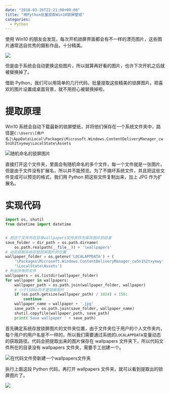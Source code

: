 ```yaml
---
date: "2018-03-26T22:21:00+00:00"
title: "用Python批量提取Win10锁屏壁纸"
categories:
  - Python
---
```


使用 Win10 的朋友会发现，每次开机锁屏界面都会有不一样的漂亮图片，这些图片通常选自优秀的摄影作品，十分精美。

![](/images/20180326_01.jpg)

但是由于系统会自动更换这些图片，所以就算再好看的图片，也许下次开机之后就被替换掉了。

借助 Python，我们可以用简单的几行代码，批量提取这些精美的锁屏图片。把喜欢的图片设置成桌面背景，就不用担心被替换掉啦。

# 提取原理

Win10 系统会自动下载最新的锁屏壁纸，并将他们保存在一个系统文件夹中，路径是`C:\Users\[用户名]\AppData\Local\Packages\Microsoft.Windows.ContentDeliveryManager_cw5n1h2txyewy\LocalState\Assets`

![随机命名的锁屏图片](/images/20180326_02.png)

直接打开这个文件夹，里面会有随机命名的多个文件，每一个文件就是一张图片。但是由于文件没有扩展名，所以并不能预览。为了不搞坏系统文件，并且把这些文件变成可以预览的格式，我们用 Python 把这些文件复制出来，加上 JPG 作为扩展名。

# 实现代码

```python
import os, shutil
from datetime import datetime


# 把这个文件所在目录wallpapers文件夹作为保存图片的目录
save_folder = dir_path = os.path.dirname(
	os.path.realpath(__file__)) + '\wallpapers'
# 动态获取系统存放锁屏图片的位置
wallpaper_folder = os.getenv('LOCALAPPDATA') + (
	'\Packages\Microsoft.Windows.ContentDeliveryManager_cw5n1h2txyewy'
	'\LocalState\Assets')
# 列出所有的文件
wallpapers = os.listdir(wallpaper_folder)
for wallpaper in wallpapers:
	wallpaper_path = os.path.join(wallpaper_folder, wallpaper)
	# 小于150kb的不是锁屏图片
	if (os.path.getsize(wallpaper_path) / 1024) < 150:
		continue
	wallpaper_name = wallpaper + '.jpg'
	save_path = os.path.join(save_folder, wallpaper_name)
	shutil.copyfile(wallpaper_path, save_path)
	print('Save wallpaper ' + save_path)
```

首先确定系统存放锁屏图片的文件夹位置，由于文件夹位于用户的个人文件夹内，每个用户的用户名是不一样的，所以我们需要通过系统的`LOCALAPPDATA`变量动态的获取路径。代码会把提取出来的图片保存在 wallpapers 文件夹下，所以代码文件所在的目录没有 wallpapers 文件夹，需要手工创建一个。

![在代码文件旁新建一个wallpapers文件夹](/images/20180326_03.png)

执行上面这段 Python 代码，再打开 wallpapers 文件夹，就可以看到提取出的锁屏图片了。

![](/images/20180326_04.png)
